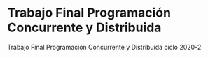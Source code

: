 # Trabajo Final Programación Concurrente y Distribuida
 Trabajo Final Programación Concurrente y Distribuida ciclo 2020-2
